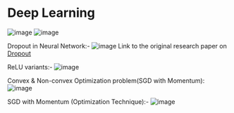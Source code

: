 # Deep Learning

![image](https://github.com/philoma/Deep_Learning/assets/87674698/dc6253e1-765f-4f1d-b294-715efeaf8760)
![image](https://github.com/philoma/Deep_Learning/assets/87674698/049183ca-5080-4638-b4ca-f5ae631cc21f)

Dropout in Neural Network:-
![image](https://github.com/philoma/Deep_Learning/assets/87674698/e36e1b0b-35b9-4327-8d6f-ffc0f98b0005)
Link to the original research paper on <a href='https://jmlr.org/papers/volume15/srivastava14a/srivastava14a.pdf'> Dropout</a>

ReLU variants:-
![image](https://github.com/philoma/Deep_Learning/assets/87674698/78c3ba42-980e-416c-b6cc-2067d135ffd5)

Convex & Non-convex Optimization problem(SGD with Momentum):
![image](https://github.com/philoma/Deep_Learning/assets/87674698/04667cde-f1dd-42ae-aecc-6b90f2b6928d)

SGD with Momentum (Optimization Technique):-
![image](https://github.com/philoma/Deep_Learning/assets/87674698/941e7ac7-b49e-48db-a27b-1ba297ed03fb)

